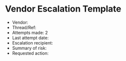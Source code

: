 # Vendor Escalation Template
- Vendor:
- Thread/Ref:
- Attempts made: 2
- Last attempt date:
- Escalation recipient:
- Summary of risk:
- Requested action:
